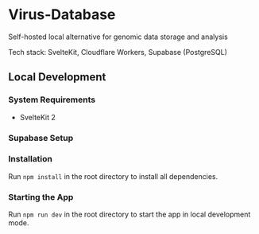 # Virus-Database
Self-hosted local alternative for genomic data storage and analysis

Tech stack: SvelteKit, Cloudflare Workers, Supabase (PostgreSQL)

## Local Development

### System Requirements

- SvelteKit 2

### Supabase Setup

### Installation

Run `npm install` in the root directory to install all dependencies.

### Starting the App

Run `npm run dev` in the root directory to start the app in local development mode.